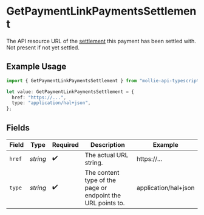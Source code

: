 # GetPaymentLinkPaymentsSettlement

The API resource URL of the [settlement](get-settlement) this payment has been settled with. Not present if not yet settled.

## Example Usage

```typescript
import { GetPaymentLinkPaymentsSettlement } from "mollie-api-typescript/models/operations";

let value: GetPaymentLinkPaymentsSettlement = {
  href: "https://...",
  type: "application/hal+json",
};
```

## Fields

| Field                                                       | Type                                                        | Required                                                    | Description                                                 | Example                                                     |
| ----------------------------------------------------------- | ----------------------------------------------------------- | ----------------------------------------------------------- | ----------------------------------------------------------- | ----------------------------------------------------------- |
| `href`                                                      | *string*                                                    | :heavy_check_mark:                                          | The actual URL string.                                      | https://...                                                 |
| `type`                                                      | *string*                                                    | :heavy_check_mark:                                          | The content type of the page or endpoint the URL points to. | application/hal+json                                        |